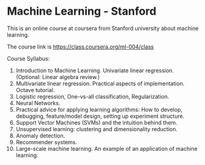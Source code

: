 Machine Learning - Stanford
===========

This is an online course at coursera from Stanford university about machine learning. 

The course link is https://class.coursera.org/ml-004/class

Course Syllabus: 

1. Introduction to Machine Learning. Univariate linear regression. (Optional: Linear algebra review.)
2. Multivariate linear regression. Practical aspects of implementation. Octave tutorial.
3. Logistic regression, One-vs-all classification, Regularization.
4. Neural Networks.
5. Practical advice for applying learning algorithms: How to develop, debugging, feature/model design, setting up experiment structure.
6. Support Vector Machines (SVMs) and the intuition behind them.
7. Unsupervised learning: clustering and dimensionality reduction.
8. Anomaly detection.
9. Recommender systems.
10. Large-scale machine learning. An example of an application of machine learning.

